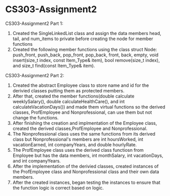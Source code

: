 # CS303-Assignment2
CS303-Assignment2 Part 1:
1. Created the SingleLinkedList class and assign the data members head, tail, and num_items to private before creating the node for member functions
2. Created the following member functions using the class struct Node: push_front, push_back, pop_front, pop_back, front, back, empty, void insert(size_t index, const Item_Type& item), bool remove(size_t index), and size_t find(const Item_Type& item).

CS303-Assignment2 Part 2:
1. Created the abstract Employee class to store name and id for the derivied classes putting them as protected members.
2. After that, created the member functions(double calculate weeklySalary(), double calculateHealthCare(), and int calculateVacationDays()) and made them virtual functions so the derived classes, ProfEmployee and Nonprofessional, can use them but not change the functions.
3. After finishing the creation and implmentation of the Employee class, created the derived classes,ProfEmployee and Nonprofessional.
4. The Nonprofessional class uses the same functions from its derived class but Nonprofessional's members are int hoursWorked, int vacationEarned, int companyYears, and double hourlyRate.
5. The ProfEmployee class uses the derived class functiosn from Employee but has the data members, int monthSalary, int vacationDays, and  int companyYears.
6. After the implementation of the derivied classes, created instances of the ProfEmployee class and Nonprofessional class and their own data members.
7. After the created instances, began testing the instances to ensure that the function logic is correct based on logic.
